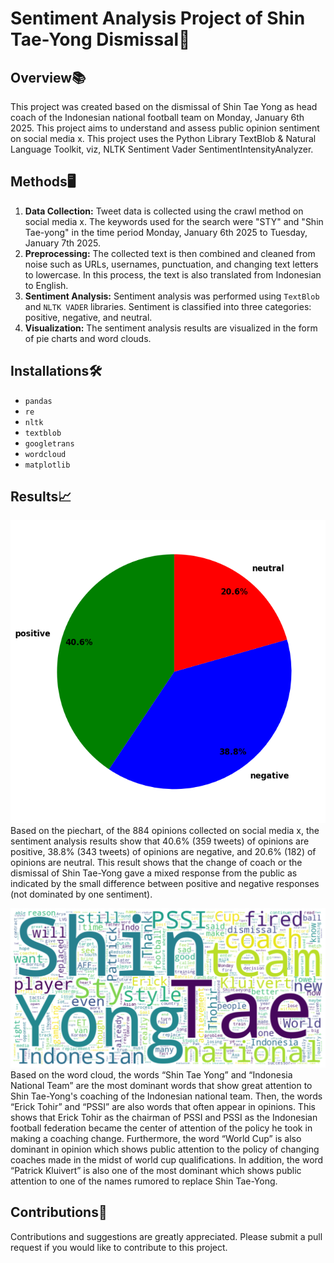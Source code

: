 # Sentiment Analysis Project of Shin Tae-Yong Dismissal🎯

## Overview📚
This project was created based on the dismissal of Shin Tae Yong as head coach of the Indonesian national football team on Monday, January 6th 2025. This project aims to understand and assess public opinion sentiment on social media x. This project uses the Python Library TextBlob & Natural Language Toolkit, viz, NLTK Sentiment Vader SentimentIntensityAnalyzer.

## Methods🖥️
1. **Data Collection:** Tweet data is collected using the crawl method on social media x. The keywords used for the search were "STY" and "Shin Tae-yong" in the time period Monday, January 6th 2025 to Tuesday, January 7th 2025.
2. **Preprocessing:** The collected text is then combined and cleaned from noise such as URLs, usernames, punctuation, and changing text letters to lowercase. In this process, the text is also translated from Indonesian to English.
3. **Sentiment Analysis:** Sentiment analysis was performed using `TextBlob` and `NLTK VADER` libraries. Sentiment is classified into three categories: positive, negative, and neutral.
4. **Visualization:** The sentiment analysis results are visualized in the form of pie charts and word clouds.

## Installations🛠️
* `pandas`
* `re`
* `nltk`
* `textblob`
* `googletrans`
* `wordcloud`
* `matplotlib`

## Results📈
![Pie Chart](OutputProject/piechart.png)  
Based on the piechart, of the 884 opinions collected on social media x, the sentiment analysis results show that 40.6% (359 tweets) of opinions are positive, 38.8% (343 tweets) of opinions are negative, and 20.6% (182) of opinions are neutral. This result shows that the change of coach or the dismissal of Shin Tae-Yong gave a mixed response from the public as indicated by the small difference between positive and negative responses (not dominated by one sentiment).

![Pie Chart](OutputProject/wordcloud.png)   
Based on the word cloud, the words “Shin Tae Yong” and “Indonesia National Team” are the most dominant words that show great attention to Shin Tae-Yong's coaching of the Indonesian national team. Then, the words “Erick Tohir” and “PSSI” are also words that often appear in opinions. This shows that Erick Tohir as the chairman of PSSI and PSSI as the Indonesian football federation became the center of attention of the policy he took in making a coaching change. Furthermore, the word “World Cup” is also dominant in opinion which shows public attention to the policy of changing coaches made in the midst of world cup qualifications. In addition, the word “Patrick Kluivert” is also one of the most dominant which shows public attention to one of the names rumored to replace Shin Tae-Yong.

## Contributions🤝
Contributions and suggestions are greatly appreciated. Please submit a pull request if you would like to contribute to this project.
